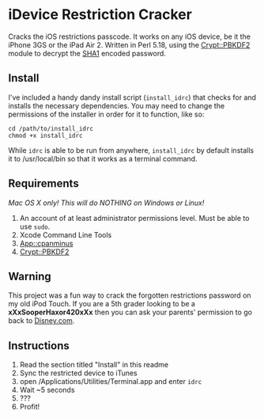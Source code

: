 # iDevice Restriction Cracker

Cracks the iOS restrictions passcode. It works on any iOS device, be it the iPhone 3GS or the iPad Air 2. Written in Perl 5.18, using the [Crypt::PBKDF2](https://github.com/arodland/Crypt-PBKDF2) module to decrypt the [SHA1](https://en.wikipedia.org/wiki/SHA-1) encoded password.

## Install

I've included a handy dandy install script (```install_idrc```) that checks for and installs the necessary dependencies. You may need to change the permissions of the installer in order for it to function, like so:
```
cd /path/to/install_idrc
chmod +x install_idrc
```
While ```idrc``` is able to be run from anywhere, ```install_idrc``` by default installs it to /usr/local/bin so that it works as a terminal command.

## Requirements

_Mac OS X only! This will do NOTHING on Windows or Linux!_

1. An account of at least administrator permissions level. Must be able to use `sudo`.
2. Xcode Command Line Tools
3. [App::cpanminus](http://search.cpan.org/~miyagawa/App-cpanminus-1.7040/lib/App/cpanminus.pm)
4. [Crypt::PBKDF2](http://search.cpan.org/~arodland/Crypt-PBKDF2-0.150900/lib/Crypt/PBKDF2.pm)

## Warning

This project was a fun way to crack the forgotten restrictions password on my old iPod Touch. If you are a 5th grader looking to be a **xXxSooperHaxor420xXx** then you can ask your parents' permission to go back to [Disney.com](https://www.Disney.com).


## Instructions

1. Read the section titled "Install" in this readme
2. Sync the restricted device to iTunes
3. open /Applications/Utilities/Terminal.app and enter `idrc`
4. Wait ~5 seconds
5. ???
6. Profit!
